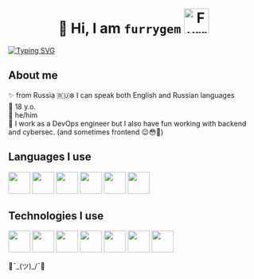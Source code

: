 # <h1 align="center" justify-content="center"> 👋 Hi, I am `furrygem`  <img src="https://emoji.gg/assets/emoji/1586-furry-dance-rainbow.gif" height="50px" alt="Furry_Dance_Rainbow" justify-self="center"></h1>
[![Typing SVG](http://readme-typing-svg.herokuapp.com?color=%23777777&vCenter=true&height=60&lines=DevOps;Backend;Networking)](https://git.io/typing-svg)
## About me

✨ from Russia 🇷🇺❄️ I can speak both English and Russian languages \
🎉 18 y.o.\
💙 he/him\
💭 I work as a DevOps engineer but I also have fun working with backend and cybersec. (and sometimes frontend 😉😳🦄)
## Languages I use
<p align="left"> 
  <a target="_blank" href="https://python.org/" target="_blank"><img src="https://img.icons8.com/color/96/000000/python--v1.png" width="44" height="44"></a>
  <a target="_blank" href="https://go.dev/" target="_blank"><img src="https://img.icons8.com/color/96/000000/golang.png" width="44" height="44"></a>
  <a target="_blank" href="http://open-std.org/JTC1/SC22/WG14/" target="_blank"><img src="https://img.icons8.com/color/452/c-programming.png" width="44" height="44"></a>
  <a target="_blank" href="https://javascript.com/" target="_blank"><img src="https://img.icons8.com/color/96/000000/javascript--v1.png" width="44" height="44"></a>
  <a target="_blank" href="https://nodejs.org/" target="_blank"><img src="https://img.icons8.com/color/96/000000/nodejs.png" width="44" height="44"></a>
  <a target="_blank" href="https://rust-lang.org" target="_blank"><img src="https://raw.githubusercontent.com/rust-lang/rust-artwork/master/logo/rust-logo-64x64.png" width="44" height="44"></a>
</p>

## Technologies I use
<p align="left"> 
  <a target="_blank" href="https://nginx.com/"><img src="https://img.icons8.com/color/96/000000/nginx.png" width="44" height="44"\></a>
  <a target="_blank" href="https://docker.com/"><img src="https://img.icons8.com/color/96/000000/docker.png" width="44" height="44"\></a>
  <a target="_blank" href="https://linux.org/"><img src="https://img.icons8.com/color/96/000000/linux--v1.png" width="44" height="44"\></a>
  <a target="_blank" href="https://postgresql.org/"><img src="https://img.icons8.com/color/96/000000/postgreesql.png" width="44" height="44"\></a>
  <a target="_blank" href="https://mongodb.com/"><img src="https://img.icons8.com/color/96/000000/mongodb.png" width="44" height="44"\></a>
  <a target="_blank" href="https://kubernetes.io/"><img src="https://img.icons8.com/color/96/000000/kubernetes.png" width="44" height="44"/></a>
  <a target="_blank" href="https://saltproject.io/"><img src="https://gitlab.com/saltstack/open/salt-branding-guide/-/raw/master/logos/SaltProject_Logomark_black.png" width="44" height="44"/></a>
</p>

🦊¯\_(ツ)_/¯🦊
